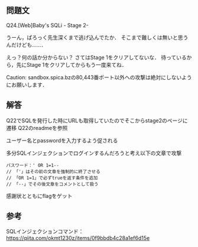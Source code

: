 ## 問題文
Q24.[Web]Baby's SQLi - Stage 2-

うーん，ぱろっく先生深くまで逃げ込んでたか．
そこまで難しくは無いと思うんだけども……．

えっ？何の話か分からない？
さてはStage 1をクリアしてないな．
待っているから，先にStage 1をクリアしてからもう一度来てね．

Caution: sandbox.spica.bzの80,443番ポート以外への攻撃は絶対にしないようにお願いします．

## 解答
Q22でSQLを発行した時にURLも取得していたのでそこからstage2のページに遷移
Q22のreadmeを参照

ユーザー名とpasswordを入力するよう促される

多分SQLインジェクションでログインするんだろうと考え以下の文章で攻撃

```
パスワード：' OR 1=1--
// 「'」はその前の文章を強制的に終了させる
// 「OR 1=1」で必ずtrueを返す条件を追加
// 「--」でその後文章をコメントとして扱う
```

感謝状とともにflagをゲット

## 参考
SQLインジェクションコマンド：https://qiita.com/okmt1230z/items/0f9bbdb4c28a1ef6d15e